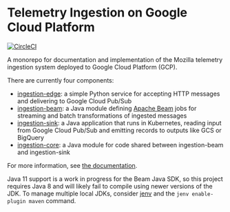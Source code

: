 # Telemetry Ingestion on Google Cloud Platform

[![CircleCI](https://circleci.com/gh/mozilla/gcp-ingestion.svg?style=svg&circle-token=d98a470269580907d5c6d74d0e67612834a21be7)](https://circleci.com/gh/mozilla/gcp-ingestion)

A monorepo for documentation and implementation of the Mozilla telemetry
ingestion system deployed to Google Cloud Platform (GCP).

There are currently four components:

- [ingestion-edge](ingestion-edge): a simple Python service for accepting HTTP
  messages and delivering to Google Cloud Pub/Sub
- [ingestion-beam](ingestion-beam): a Java module defining
  [Apache Beam](https://beam.apache.org/) jobs for streaming and batch
  transformations of ingested messages
- [ingestion-sink](ingestion-sink): a Java application that runs
  in Kubernetes, reading input from Google Cloud Pub/Sub and emitting
  records to outputs like GCS or BigQuery
- [ingestion-core](ingestion-core): a Java module for code shared between
  ingestion-beam and ingestion-sink

For more information, see [the documentation](https://mozilla.github.io/gcp-ingestion).

Java 11 support is a work in progress for the Beam Java SDK, so this project requires
Java 8 and will likely fail to compile using newer versions of the JDK.
To manage multiple local JDKs, consider [jenv](https://www.jenv.be/) and the
`jenv enable-plugin maven` command.
